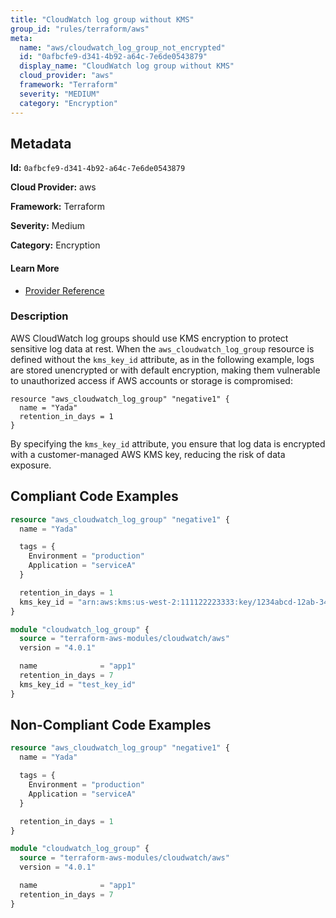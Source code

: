 ```yaml
---
title: "CloudWatch log group without KMS"
group_id: "rules/terraform/aws"
meta:
  name: "aws/cloudwatch_log_group_not_encrypted"
  id: "0afbcfe9-d341-4b92-a64c-7e6de0543879"
  display_name: "CloudWatch log group without KMS"
  cloud_provider: "aws"
  framework: "Terraform"
  severity: "MEDIUM"
  category: "Encryption"
---
```

## Metadata

**Id:** `0afbcfe9-d341-4b92-a64c-7e6de0543879`

**Cloud Provider:** aws

**Framework:** Terraform

**Severity:** Medium

**Category:** Encryption

#### Learn More

 - [Provider Reference](https://registry.terraform.io/providers/hashicorp/aws/latest/docs/resources/cloudwatch_log_group)

### Description

 AWS CloudWatch log groups should use KMS encryption to protect sensitive log data at rest. When the `aws_cloudwatch_log_group` resource is defined without the `kms_key_id` attribute, as in the following example, logs are stored unencrypted or with default encryption, making them vulnerable to unauthorized access if AWS accounts or storage is compromised:

```
resource "aws_cloudwatch_log_group" "negative1" {
  name = "Yada"
  retention_in_days = 1
}
```

By specifying the `kms_key_id` attribute, you ensure that log data is encrypted with a customer-managed AWS KMS key, reducing the risk of data exposure.


## Compliant Code Examples
```terraform
resource "aws_cloudwatch_log_group" "negative1" {
  name = "Yada"

  tags = {
    Environment = "production"
    Application = "serviceA"
  }

  retention_in_days = 1
  kms_key_id = "arn:aws:kms:us-west-2:111122223333:key/1234abcd-12ab-34cd-56ef-1234567890ab"
}

```

```terraform
module "cloudwatch_log_group" {
  source = "terraform-aws-modules/cloudwatch/aws"
  version = "4.0.1"

  name              = "app1"
  retention_in_days = 7
  kms_key_id = "test_key_id"
}

```
## Non-Compliant Code Examples
```terraform
resource "aws_cloudwatch_log_group" "negative1" {
  name = "Yada"

  tags = {
    Environment = "production"
    Application = "serviceA"
  }

  retention_in_days = 1
}

```

```terraform
module "cloudwatch_log_group" {
  source = "terraform-aws-modules/cloudwatch/aws"
  version = "4.0.1"

  name              = "app1"
  retention_in_days = 7
}

```
